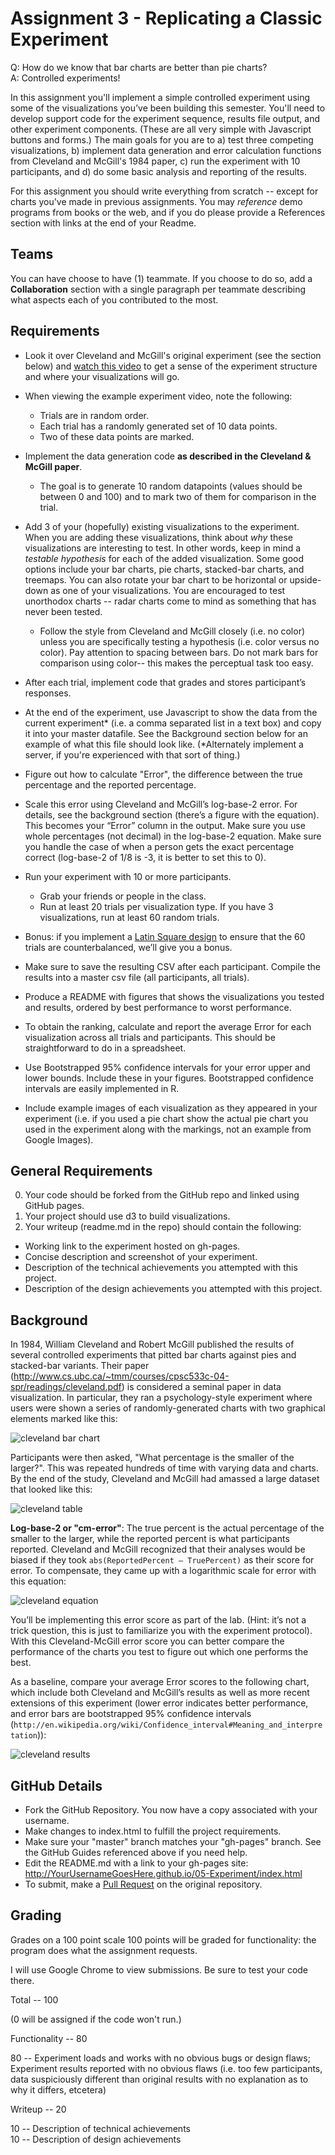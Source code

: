 Assignment 3 - Replicating a Classic Experiment  
===

Q: How do we know that bar charts are better than pie charts?  
A: Controlled experiments!

In this assignment you'll implement a simple controlled experiment using some of the visualizations you’ve been building this semester. 
You'll need to develop support code for the experiment sequence, results file output, and other experiment components. 
(These are all very simple with Javascript buttons and forms.)
The main goals for you are to a) test three competing visualizations, b) implement data generation and error calculation functions from Cleveland and McGill's 1984 paper, c) run the experiment with 10 participants, and d) do some basic analysis and reporting of the results.

For this assignment you should write everything from scratch -- except for charts you've made in previous assignments.
You may *reference* demo programs from books or the web, and if you do please provide a References section with links at the end of your Readme.

Teams
---

You can have choose to have (1) teammate.
If you choose to do so, add a **Collaboration** section with a single paragraph per teammate describing what aspects each of you contributed to the most.

Requirements
---

- Look it over Cleveland and McGill's original experiment (see the section below) and [watch this video](experiment-example.mp4) to get a sense of the experiment structure and where your visualizations will go.
- When viewing the example experiment video, note the following:
    - Trials are in random order.  
    - Each trial has a randomly generated set of 10 data points.  
    - Two of these data points are marked.  
- Implement the data generation code **as described in the Cleveland & McGill paper**. 
    - The goal is to generate 10 random datapoints (values should be between 0 and 100) and to mark two of them for comparison in the trial. 
- Add 3 of your (hopefully) existing visualizations to the experiment. When you are adding these visualizations, think about *why* these visualizations are interesting to test. In other words, keep in mind a *testable hypothesis* for each of the added visualization. Some good options include your bar charts, pie charts, stacked-bar charts, and treemaps. You can also rotate your bar chart to be horizontal or upside-down as one of your visualizations. You are encouraged to test unorthodox charts -- radar charts come to mind as something that has never been tested.
    - Follow the style from Cleveland and McGill closely (i.e. no color) unless you are specifically testing a hypothesis (i.e. color versus no color). Pay attention to spacing between bars. Do not mark bars for comparison using color-- this makes the perceptual task too easy.
- After each trial, implement code that grades and stores participant’s responses.
- At the end of the experiment, use Javascript to show the data from the current experiment\* (i.e. a comma separated list in a text box) and copy it into your master datafile. See the Background section below for an example of what this file should look like. (\*Alternately implement a server, if you're experienced with that sort of thing.)

- Figure out how to calculate "Error", the difference between the true percentage and the reported percentage.
- Scale this error using Cleveland and McGill’s log-base-2 error. For details, see the background section (there’s a figure with the equation). This becomes your “Error” column in the output. Make sure you use whole percentages (not decimal) in the log-base-2 equation. Make sure you handle the case of when a person gets the exact percentage correct (log-base-2 of 1/8 is -3, it is better to set this to 0).
- Run your experiment with 10 or more participants.  
    - Grab your friends or people in the class.  
    - Run at least 20 trials per visualization type. If you have 3 visualizations, run at least 60 random trials.
- Bonus: if you implement a [Latin Square design](http://en.wikipedia.org/wiki/Latin_square) to ensure that the 60 trials are counterbalanced, we’ll give you a bonus.
- Make sure to save the resulting CSV after each participant. Compile the results into a master csv file (all participants, all trials).
- Produce a README with figures that shows the visualizations you tested and results, ordered by best performance to worst performance.
- To obtain the ranking, calculate and report the average Error for each visualization across all trials and participants. This should be straightforward to do in a spreadsheet.
- Use Bootstrapped 95\% confidence intervals for your error upper and lower bounds. Include these in your figures. Bootstrapped confidence intervals are easily implemented in R. 
- Include example images of each visualization as they appeared in your experiment (i.e. if you used a pie chart show the actual pie chart you used in the experiment along with the markings, not an example from Google Images).

## General Requirements

0. Your code should be forked from the GitHub repo and linked using GitHub pages.
2. Your project should use d3 to build visualizations. 
3. Your writeup (readme.md in the repo) should contain the following:

- Working link to the experiment hosted on gh-pages.
- Concise description and screenshot of your experiment.
- Description of the technical achievements you attempted with this project.
- Description of the design achievements you attempted with this project.

Background
---

In 1984, William Cleveland and Robert McGill published the results of several controlled experiments that pitted bar charts against pies and stacked-bar variants. 
Their paper (http://www.cs.ubc.ca/~tmm/courses/cpsc533c-04-spr/readings/cleveland.pdf) is considered a seminal paper in data visualization.
In particular, they ran a psychology-style experiment where users were shown a series of randomly-generated charts with two graphical elements marked like this:

![cleveland bar chart](img/cleveland-bar.png)

Participants were then asked, "What percentage is the smaller of the larger?". 
This was repeated hundreds of time with varying data and charts. 
By the end of the study, Cleveland and McGill had amassed a large dataset that looked like this:

![cleveland table](img/cleveland-table.png)

__Log-base-2 or "cm-error"__: The true percent is the actual percentage of the smaller to the larger, while the reported percent is what participants reported. 
Cleveland and McGill recognized that their analyses would be biased if they took `abs(ReportedPercent – TruePercent)` as their score for error. 
To compensate, they came up with a logarithmic scale for error with this equation:

![cleveland equation](img/cleveland-equation.png)

You’ll be implementing this error score as part of the lab. 
(Hint: it’s not a trick question, this is just to familiarize you with the experiment protocol). 
With this Cleveland-McGill error score you can better compare the performance of the charts you test to figure out which one performs the best.

As a baseline, compare your average Error scores to the following chart, which include both Cleveland and McGill’s results as well as more recent extensions of this experiment (lower error indicates better performance, and error bars are bootstrapped 95% confidence intervals (`http://en.wikipedia.org/wiki/Confidence_interval#Meaning_and_interpretation`)):

![cleveland results](img/cleveland-results.png)

GitHub Details
---

- Fork the GitHub Repository. You now have a copy associated with your username.
- Make changes to index.html to fulfill the project requirements. 
- Make sure your "master" branch matches your "gh-pages" branch. See the GitHub Guides referenced above if you need help.
- Edit the README.md with a link to your gh-pages site: http://YourUsernameGoesHere.github.io/05-Experiment/index.html
- To submit, make a [Pull Request](https://help.github.com/articles/using-pull-requests/) on the original repository.

Grading
---

Grades on a 100 point scale 100 points will be graded for functionality: the program does what the assignment requests. 

I will use Google Chrome to view submissions. Be sure to test your code there.

Total -- 100

(0 will be assigned if the code won't run.)

Functionality -- 80

80 -- Experiment loads and works with no obvious bugs or design flaws; Experiment results reported with no obvious flaws (i.e. too few participants, data suspiciously different than original results with no explanation as to why it differs, etcetera) 

Writeup -- 20

10 -- Description of technical achievements    
10 -- Description of design achievements  
